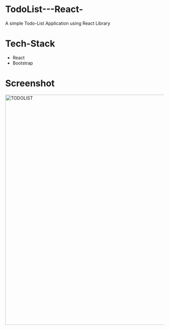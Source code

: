 # TodoList---React-
A simple Todo-List Application using React Library 

# Tech-Stack
- React
- Bootstrap

# Screenshot
<img width="730" alt="TODOLIST" src="https://user-images.githubusercontent.com/103635204/210194718-53fd88d9-cc31-4110-838c-f28ecc3aab5f.PNG">
